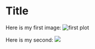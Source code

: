 Title
========================================================

Here is my first image:
![first plot](http://i.imgur.com/XPnYnSl.png) 

Here is my second:
![](http://i.imgur.com/FA0rnqY.png) 
